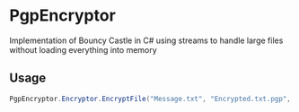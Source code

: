 # PgpEncryptor
Implementation of Bouncy Castle in C# using streams to handle large files without loading everything into memory

## Usage

```cs
PgpEncryptor.Encryptor.EncryptFile("Message.txt", "Encrypted.txt.pgp", "PublicKey.asc");
```
